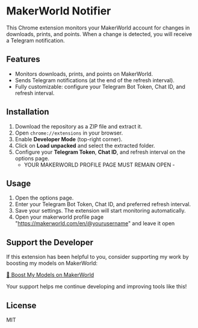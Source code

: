 # MakerWorld Notifier

This Chrome extension monitors your MakerWorld account for changes in downloads, prints, and points. When a change is detected, you will receive a Telegram notification.

## Features
- Monitors downloads, prints, and points on MakerWorld.
- Sends Telegram notifications (at the end of the refresh interval).
- Fully customizable: configure your Telegram Bot Token, Chat ID, and refresh interval.

## Installation
1. Download the repository as a ZIP file and extract it.
2. Open `chrome://extensions` in your browser.
3. Enable **Developer Mode** (top-right corner).
4. Click on **Load unpacked** and select the extracted folder.
5. Configure your **Telegram Token**, **Chat ID**, and refresh interval on the options page.
   - YOUR MAKERWORLD PROFILE PAGE MUST REMAIN OPEN -

## Usage
1. Open the options page.
2. Enter your Telegram Bot Token, Chat ID, and preferred refresh interval.
3. Save your settings. The extension will start monitoring automatically.
4. Open your makerworld profile page "https://makerworld.com/en/@yourusername" and leave it open

## Support the Developer
If this extension has been helpful to you, consider supporting my work by boosting my models on MakerWorld:

[🚀 Boost My Models on MakerWorld](https://makerworld.com/it/@aquascape)

Your support helps me continue developing and improving tools like this! 

## License
MIT
